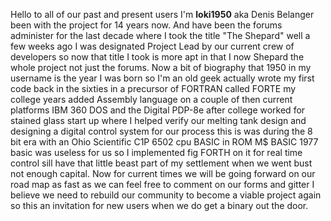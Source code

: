 Hello to all of our past and present users I'm **loki1950** aka Denis Belanger been with the project for 14 years now.
And have been the forums administer for the last decade where I took the title "The Shepard" well a few weeks ago
I was designated Project Lead by our current crew of developers so now that title I took is more apt in that I now 
Shepard the whole project not just the forums.
    Now a bit of biography that 1950 in my username is the year I was born so I'm an old geek actually wrote my first code
back in the sixties in a precursor of FORTRAN called FORTE my college years added Assembly language on a couple of then 
current platforms IBM 360 DOS and the Digital PDP-8e after college worked for stained glass start up where I helped verify our melting tank design and designing a digital control system for our process this is was during the 8 bit era with an Ohio Scientific C1P 6502 cpu BASIC in ROM M$ BASIC 1977 basic was useless for us so I implemented fig FORTH on it for real time control sill have that little beast part of my settlement when we went bust not enough capital.
    Now for current times we will be going forward on our road map as fast as we can feel free to comment on our forms and gitter I believe we need to rebuild our community to become a viable project again so this an invitation for new users when we do get a binary out the door.
